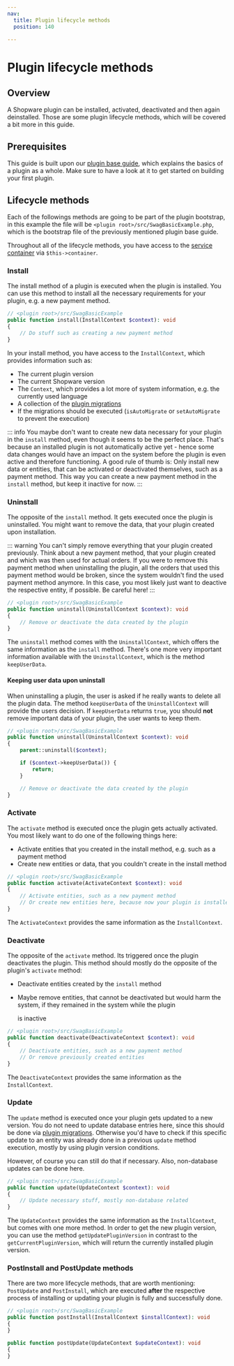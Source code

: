 ```yaml
---
nav:
  title: Plugin lifecycle methods
  position: 140

---
```


# Plugin lifecycle methods

## Overview

A Shopware plugin can be installed, activated, deactivated and then again deinstalled. Those are some plugin lifecycle methods, which will be covered a bit more in this guide.

## Prerequisites

This guide is built upon our [plugin base guide](../plugin-base-guide), which explains the basics of a plugin as a whole. Make sure to have a look at it to get started on building your first plugin.

## Lifecycle methods

Each of the followings methods are going to be part of the plugin bootstrap, in this example the file will be `<plugin root>/src/SwagBasicExample.php`, which is the bootstrap file of the previously mentioned plugin base guide.

Throughout all of the lifecycle methods, you have access to the [service container](dependency-injection) via `$this->container`.

### Install

The install method of a plugin is executed when the plugin is installed. You can use this method to install all the necessary requirements for your plugin, e.g. a new payment method.

```php
// <plugin root>/src/SwagBasicExample
public function install(InstallContext $context): void
{
    // Do stuff such as creating a new payment method
}
```

In your install method, you have access to the `InstallContext`, which provides information such as:

* The current plugin version
* The current Shopware version
* The `Context`, which provides a lot more of system information, e.g. the currently used language
* A collection of the [plugin migrations](database-migrations)
* If the migrations should be executed \(`isAutoMigrate` or `setAutoMigrate` to prevent the execution\)

::: info
You maybe don't want to create new data necessary for your plugin in the `install` method, even though it seems to be the perfect place. That's because an installed plugin is not automatically active yet - hence some data changes would have an impact on the system before the plugin is even active and therefore functioning. A good rule of thumb is: Only install new data or entities, that can be activated or deactivated themselves, such as a payment method. This way you can create a new payment method in the `install` method, but keep it inactive for now.
:::

### Uninstall

The opposite of the `install` method. It gets executed once the plugin is uninstalled. You might want to remove the data, that your plugin created upon installation.

::: warning
You can't simply remove everything that your plugin created previously. Think about a new payment method, that your plugin created and which was then used for actual orders. If you were to remove this payment method when uninstalling the plugin, all the orders that used this payment method would be broken, since the system wouldn't find the used payment method anymore. In this case, you most likely just want to deactive the respective entity, if possible. Be careful here!
:::

```php
// <plugin root>/src/SwagBasicExample
public function uninstall(UninstallContext $context): void
{
    // Remove or deactivate the data created by the plugin
}
```

The `uninstall` method comes with the `UninstallContext`, which offers the same information as the `install` method. There's one more very important information available with the `UninstallContext`, which is the method `keepUserData`.

#### Keeping user data upon uninstall

When uninstalling a plugin, the user is asked if he really wants to delete all the plugin data. The method `keepUserData` of the `UninstallContext` will provide the users decision. If `keepUserData` returns `true`, you should **not** remove important data of your plugin, the user wants to keep them.

```php
// <plugin root>/src/SwagBasicExample
public function uninstall(UninstallContext $context): void
{
    parent::uninstall($context);

    if ($context->keepUserData()) {
        return;
    }

    // Remove or deactivate the data created by the plugin
}
```

### Activate

The `activate` method is executed once the plugin gets actually activated. You most likely want to do one of the following things here:

* Activate entities that you created in the install method, e.g. such as a payment method
* Create new entities or data, that you couldn't create in the install method

```php
// <plugin root>/src/SwagBasicExample
public function activate(ActivateContext $context): void
{
    // Activate entities, such as a new payment method
    // Or create new entities here, because now your plugin is installed and active for sure
}
```

The `ActivateContext` provides the same information as the `InstallContext`.

### Deactivate

The opposite of the `activate` method. Its triggered once the plugin deactivates the plugin. This method should mostly do the opposite of the plugin's `activate` method:

* Deactivate entities created by the `install` method
* Maybe remove entities, that cannot be deactivated but would harm the system, if they remained in the system while the plugin

  is inactive

```php
// <plugin root>/src/SwagBasicExample
public function deactivate(DeactivateContext $context): void
{
    // Deactivate entities, such as a new payment method
    // Or remove previously created entities
}
```

The `DeactivateContext` provides the same information as the `InstallContext`.

### Update

The `update` method is executed once your plugin gets updated to a new version. You do not need to update database entries here, since this should be done via [plugin migrations](database-migrations). Otherwise you'd have to check if this specific update to an entity was already done in a previous `update` method execution, mostly by using plugin version conditions.

However, of course you can still do that if necessary. Also, non-database updates can be done here.

```php
// <plugin root>/src/SwagBasicExample
public function update(UpdateContext $context): void
{
    // Update necessary stuff, mostly non-database related
}
```

The `UpdateContext` provides the same information as the `InstallContext`, but comes with one more method. In order to get the new plugin version, you can use the method `getUpdatePluginVersion` in contrast to the `getCurrentPluginVersion`, which will return the currently installed plugin version.

### PostInstall and PostUpdate methods

There are two more lifecycle methods, that are worth mentioning: `PostUpdate` and `PostInstall`, which are executed **after** the respective process of installing or updating your plugin is fully and successfully done.

```php
// <plugin root>/src/SwagBasicExample
public function postInstall(InstallContext $installContext): void
{
}

public function postUpdate(UpdateContext $updateContext): void
{
}
```
